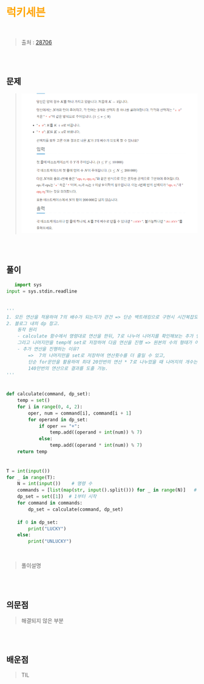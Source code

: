 <br/><Br>

<span style = "color:orange">

# 럭키세븐
</span>
<br>

> 출처 : [28706](https://github.com/wtasdwerf/algostudy/blob/master/202309/20230912/%EB%AC%B8%EC%A0%9C/%EA%B9%80%EB%B2%94%EC%88%98_%EB%9F%AD%ED%82%A4_%EC%84%B8%EB%B8%90.md)


<br/><br>

## 문제

> ![](./img/1.PNG)

<br/><br>

## 풀이

```python
   import sys
input = sys.stdin.readline


'''
1. 모든 연산을 적용하여 7의 배수가 되는지가 관건 => 단순 백트래킹으로 구현시 시간복잡도 n^2으로 해결불가
2. 블로그 내의 dp 참고. 
    동작 원리
    - calculate 함수에서 명령대로 연산을 한뒤, 7로 나누어 나머지를 확인해보는 추가 연산을 진행.
    그리고 나머지만을 temp에 set로 저장하여 다음 연산을 진행 => 원본의 수의 형태가 어떤지 중요한지 않음.(전혀 고려하지 않아도 되는 상황)
    - 추가 연산을 진행하는 이유?
        =>  7의 나머지만을 set로 저장하여 연산횟수를 더 줄일 수 있고, 
        단순 for문만을 활용하여 최대 20만번의 연산 * 7로 나누었을 때 나머지의 개수는 최대 7개이므로 최악의 경우에도
        140만번의 연산으로 결과를 도출 가능.
'''


def calculate(command, dp_set):
    temp = set()
    for i in range(0, 4, 2):
        oper, num = command[i], command[i + 1]
        for operand in dp_set:
            if oper == "+":
                temp.add((operand + int(num)) % 7)
            else:
                temp.add((operand * int(num)) % 7)
    return temp


T = int(input())
for _ in range(T):
    N = int(input())    # 명령 수
    commands = [list(map(str, input().split())) for _ in range(N)]   # 각 명령들
    dp_set = set([1])  # 1부터 시작
    for command in commands:
        dp_set = calculate(command, dp_set)

    if 0 in dp_set:
        print("LUCKY")
    else:
        print("UNLUCKY")
```
<br>

> 풀이설명

<br/><br>


## 의문점
> 해결되지 않은 부분


<br/><br>


## 배운점
> TIL

